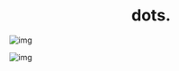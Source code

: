 <h1 align="center">dots.</h1>

![img](https://i.postimg.cc/HsGBHFGJ/what.png)

![img](https://i.postimg.cc/2Smv9w4B/what.png)
